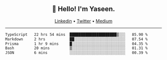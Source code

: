 <h2 align="center">👋 Hello! I'm Yaseen.</h2>
<p align="center">
  <a href="https://www.linkedin.com/in/yaseenkc/">Linkedin</a> •
  <a href="https://twitter.com/yaseeenkc">Twitter</a> •
  <a href="https://medium.com/@yaseen-kc">Medium</a>
</p>


<!--- 🔭 I’m currently working at []() as an  -->
<!--- - 💬 Ask me about **Javascript, React and Git** -->
<!--- - 📫 How to reach me: [@kc.yaseen](https://instagram.com/kc.yaseen) on Instagram -->
<!--- - ⚡ Fun fact: Big Fan of the :zap: emoji -->

-------

<!--START_SECTION:waka-->

```txt
TypeScript   22 hrs 54 mins  █████████████████████▒░░░   85.90 %
Markdown     2 hrs           ██░░░░░░░░░░░░░░░░░░░░░░░   07.54 %
Prisma       1 hr 9 mins     █░░░░░░░░░░░░░░░░░░░░░░░░   04.35 %
Bash         20 mins         ▒░░░░░░░░░░░░░░░░░░░░░░░░   01.31 %
JSON         6 mins          ░░░░░░░░░░░░░░░░░░░░░░░░░   00.39 %
```

<!--END_SECTION:waka-->
